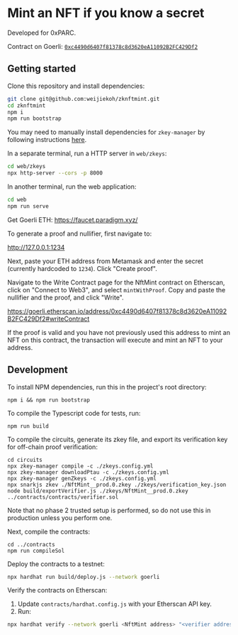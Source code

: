 # Mint an NFT if you know a secret

Developed for 0xPARC.

Contract on Goerli: [`0xc4490d6407f81378c8d3620eA11092B2FC429Df2`](https://goerli.etherscan.io/address/0xc4490d6407f81378c8d3620eA11092B2FC429Df2)

## Getting started

Clone this repository and install dependencies:

```bash
git clone git@github.com:weijiekoh/zknftmint.git
cd zknftmint
npm i
npm run bootstrap
```

You may need to manually install dependencies for `zkey-manager` by following instructions [here](https://github.com/privacy-scaling-explorations/zkey-manager#requirements).

In a separate terminal, run a HTTP server in `web/zkeys`:

```bash
cd web/zkeys
npx http-server --cors -p 8000
```

In another terminal, run the web application:

```bash
cd web
npm run serve
```

Get Goerli ETH: https://faucet.paradigm.xyz/

To generate a proof and nullifier, first navigate to:

http://127.0.0.1:1234

Next, paste your ETH address from Metamask and enter the secret (currently
hardcoded to `1234`). Click "Create proof".

Navigate to the Write Contract page for the NftMint contract on Etherscan,
click on "Connect to Web3", and select `mintWithProof`. Copy and paste the
nullifier and the proof, and click "Write".

https://goerli.etherscan.io/address/0xc4490d6407f81378c8d3620eA11092B2FC429Df2#writeContract

If the proof is valid and you have not previously used this address to mint an
NFT on this contract, the transaction will execute and mint an NFT to your
address.

## Development

To install NPM dependencies, run this in the project's root directory:

```
npm i && npm run bootstrap
```

To compile the Typescript code for tests, run:

```
npm run build
```

To compile the circuits, generate its zkey file, and export its verification
key for off-chain proof verification:

```
cd circuits
npx zkey-manager compile -c ./zkeys.config.yml
npx zkey-manager downloadPtau -c ./zkeys.config.yml
npx zkey-manager genZkeys -c ./zkeys.config.yml
npx snarkjs zkev ./NftMint__prod.0.zkey ./zkeys/verification_key.json
node build/exportVerifier.js ./zkeys/NftMint__prod.0.zkey ../contracts/contracts/verifier.sol
```

Note that no phase 2 trusted setup is performed, so do not use this in
production unless you perform one.

Next, compile the contracts:

```
cd ../contracts
npm run compileSol
```

Deploy the contracts to a testnet:

```bash
npx hardhat run build/deploy.js --network goerli
```

Verify the contracts on Etherscan:

1. Update `contracts/hardhat.config.js` with your Etherscan API key.
2. Run:

```bash
npx hardhat verify --network goerli <NftMint address> "<verifier address>"
```

